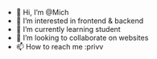- 👋 Hi, I’m @Mich
- 👀 I’m interested in frontend & backend
- 🌱 I’m currently learning student
- 💞️ I’m looking to collaborate on websites
- 📫 How to reach me :privv



